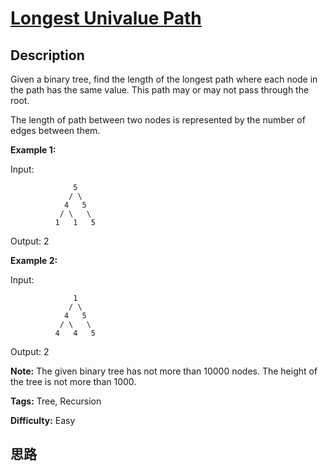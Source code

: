 # [Longest Univalue Path][title]

## Description

Given a binary tree, find the length of the longest path where each node in
the path has the same value. This path may or may not pass through the root.

The length of path between two nodes is represented by the number of edges
between them.



**Example 1:**

Input:
                          5                 / \                4   5               / \   \              1   1   5    

Output:  2



**Example 2:**

Input:
                          1                 / \                4   5               / \   \              4   4   5    

Output:  2



**Note:** The given binary tree has not more than 10000 nodes. The height of
the tree is not more than 1000.


**Tags:** Tree, Recursion

**Difficulty:** Easy

## 思路

[title]: https://leetcode.com/problems/longest-univalue-path
